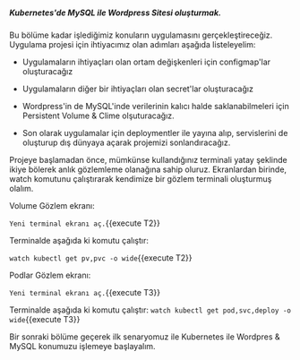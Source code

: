 ##### Kubernetes'de MySQL ile Wordpress Sitesi oluşturmak.

Bu bölüme kadar işlediğimiz konuların uygulamasını gerçekleştireceğiz.
Uygulama projesi için ihtiyacımız olan adımları aşağıda listeleyelim:

* Uygulamaların ihtiyaçları olan ortam değişkenleri için configmap'lar oluşturacağız

* Uygulamaların diğer bir ihtiyaçları olan secret'lar oluşturacağız

* Wordpress'in de MySQL'inde verilerinin kalıcı halde saklanabilmeleri için Persistent Volume & Clime olşuturacağız.

* Son olarak uygulamalar için deploymentler ile yayına alıp, servislerini de oluşturup dış dünyaya açarak projemizi sonlandıracağız.

Projeye başlamadan önce, mümkünse kullandığınız terminali yatay şeklinde ikiye bölerek anlık gözlemleme olanağına sahip oluruz.
Ekranlardan birinde, watch komutunu çalıştırarak kendimize bir gözlem terminali oluşturmuş olalım.

Volume Gözlem ekranı:

`Yeni terminal ekranı aç.`{{execute T2}}

Terminalde aşağıda ki komutu çalıştır:

`watch kubectl get pv,pvc -o wide`{{execute T2}}

Podlar Gözlem ekranı:

`Yeni terminal ekranı aç.`{{execute T3}}

Terminalde aşağıda ki komutu çalıştır:
`watch kubectl get pod,svc,deploy -o wide`{{execute T3}}

Bir sonraki bölüme geçerek ilk senaryomuz ile Kubernetes ile Wordpres & MySQL konumuzu işlemeye başlayalım.
